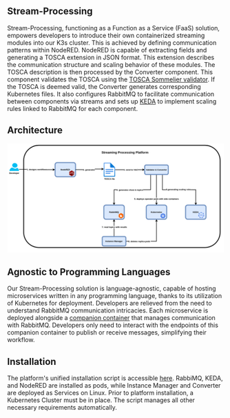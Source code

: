 ## Stream-Processing

Stream-Processing, functioning as a Function as a Service (FaaS) solution, empowers developers to introduce their own containerized streaming modules into our K3s cluster. This is achieved by defining communication patterns within NodeRED. NodeRED is capable of extracting fields and generating a TOSCA extension in JSON format. This extension describes the communication structure and scaling behavior of these modules. The TOSCA description is then processed by the Converter component. This component validates the TOSCA using the <a href=https://github.com/di-unipi-socc/Sommelier>TOSCA Sommelier validator</a>. If the TOSCA is deemed valid, the Converter generates corresponding Kubernetes files. It also configures RabbitMQ to facilitate communication between components via streams and sets up <a href=https://keda.sh/>KEDA</a> to implement scaling rules linked to RabbitMQ for each component.

## Architecture
![alt text](Streaming%20Processing%20v2.png)

## Agnostic to Programming Languages

Our Stream-Processing solution is language-agnostic, capable of hosting microservices written in any programming language, thanks to its utilization of Kubernetes for deployment. Developers are relieved from the need to understand RabbitMQ communication intricacies. Each microservice is deployed alongside a <a href=https://github.com/f-coda/Stream-Processing/tree/main/publish>companion container</a> that manages communication with RabbitMQ. Developers only need to interact with the endpoints of this companion container to publish or receive messages, simplifying their workflow.

## Installation

The platform's unified installation script is accessible <a href="https://github.com/f-coda/Stream-Processing/tree/main/installation">here</a>. RabbiMQ, KEDA, and NodeRED are installed as pods, while Instance Manager and Converter are deployed as Services on Linux. Prior to platform installation, a Kubernetes Cluster must be in place. The script manages all other necessary requirements automatically.